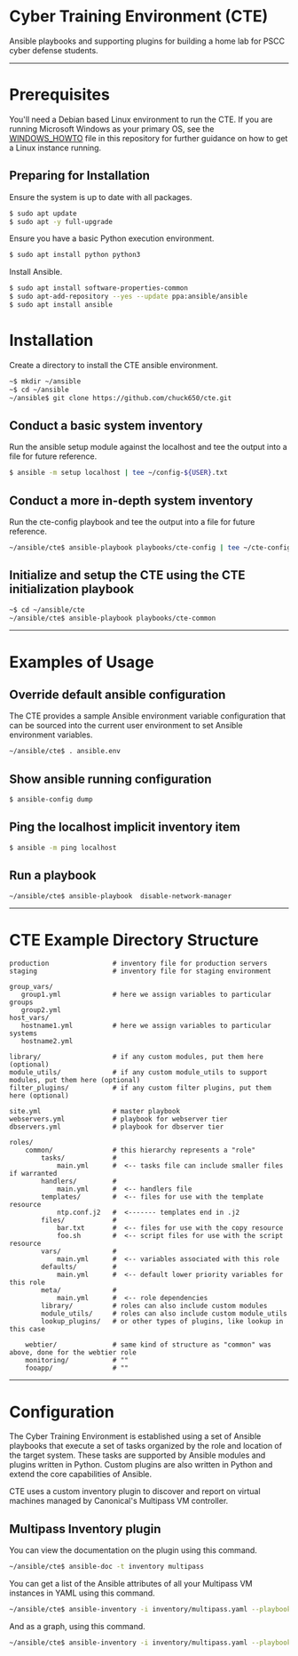 
# Cyber Training Environment (CTE)

Ansible playbooks and supporting plugins for building a home lab for PSCC cyber defense students.

---

# Prerequisites

You'll need a Debian based Linux environment to run the CTE.  If you are running Microsoft Windows as your primary OS, see the [WINDOWS_HOWTO](../master/WINDOWS_HOWTO.md) file in this repository for further guidance on how to get a Linux instance running.

## Preparing for Installation

Ensure the system is up to date with all packages.

```bash
$ sudo apt update
$ sudo apt -y full-upgrade
```

Ensure you have a basic Python execution environment.

```bash
$ sudo apt install python python3
```

Install Ansible.

```bash
$ sudo apt install software-properties-common
$ sudo apt-add-repository --yes --update ppa:ansible/ansible
$ sudo apt install ansible
```

# Installation

Create a  directory to install the CTE ansible environment.

```bash
~$ mkdir ~/ansible
~$ cd ~/ansible
~/ansible$ git clone https://github.com/chuck650/cte.git
```

## Conduct a basic system inventory

Run the ansible setup module against the localhost and tee the output into a file for future reference.

```bash
$ ansible -m setup localhost | tee ~/config-${USER}.txt
```

## Conduct a more in-depth system inventory

Run the cte-config playbook and tee the output into a file for future reference.

```bash
~/ansible/cte$ ansible-playbook playbooks/cte-config | tee ~/cte-config-${USER}.txt
```

## Initialize and setup the CTE using the CTE initialization playbook

```bash
~$ cd ~/ansible/cte
~/ansible/cte$ ansible-playbook playbooks/cte-common
```

---

# Examples of Usage

## Override default ansible configuration

The CTE provides a sample Ansible environment variable configuration that can be sourced into the current user environment to set Ansible environment variables.

```bash
~/ansible/cte$ . ansible.env
```

## Show ansible running configuration
```bash
$ ansible-config dump
```

## Ping the localhost implicit inventory item
```bash
$ ansible -m ping localhost
```

## Run a playbook
```bash
~/ansible/cte$ ansible-playbook  disable-network-manager
```

---
# CTE Example Directory Structure

```
production                # inventory file for production servers
staging                   # inventory file for staging environment

group_vars/
   group1.yml             # here we assign variables to particular groups
   group2.yml
host_vars/
   hostname1.yml          # here we assign variables to particular systems
   hostname2.yml

library/                  # if any custom modules, put them here (optional)
module_utils/             # if any custom module_utils to support modules, put them here (optional)
filter_plugins/           # if any custom filter plugins, put them here (optional)

site.yml                  # master playbook
webservers.yml            # playbook for webserver tier
dbservers.yml             # playbook for dbserver tier

roles/
    common/               # this hierarchy represents a "role"
        tasks/            #
            main.yml      #  <-- tasks file can include smaller files if warranted
        handlers/         #
            main.yml      #  <-- handlers file
        templates/        #  <-- files for use with the template resource
            ntp.conf.j2   #  <------- templates end in .j2
        files/            #
            bar.txt       #  <-- files for use with the copy resource
            foo.sh        #  <-- script files for use with the script resource
        vars/             #
            main.yml      #  <-- variables associated with this role
        defaults/         #
            main.yml      #  <-- default lower priority variables for this role
        meta/             #
            main.yml      #  <-- role dependencies
        library/          # roles can also include custom modules
        module_utils/     # roles can also include custom module_utils
        lookup_plugins/   # or other types of plugins, like lookup in this case

    webtier/              # same kind of structure as "common" was above, done for the webtier role
    monitoring/           # ""
    fooapp/               # ""
```

---
# Configuration

The Cyber Training Environment is established using a set of Ansible playbooks that execute a set of tasks organized by the role and location of the target system.  These tasks are supported by Ansible modules and plugins written in Python.  Custom plugins are also written in Python and extend the core capabilities of Ansible.

CTE uses a custom inventory plugin to discover and report on virtual machines managed by Canonical's Multipass VM controller.

## Multipass Inventory plugin

You can view the documentation on the plugin using this command.

```bash
~/ansible/cte$ ansible-doc -t inventory multipass
```

You can get a list of the Ansible attributes of all your Multipass VM instances in YAML using this command.

```bash
~/ansible/cte$ ansible-inventory -i inventory/multipass.yaml --playbook-dir ./ --list
```
And as a graph, using this command.

```bash
~/ansible/cte$ ansible-inventory -i inventory/multipass.yaml --playbook-dir ./ --graph
```
